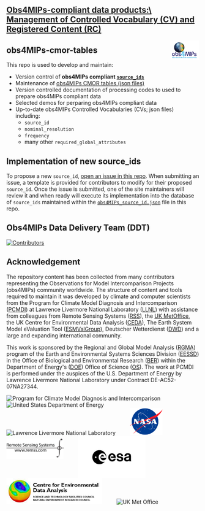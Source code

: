 ## [Obs4MIPs-compliant data products:\ Management of Controlled Vocabulary (CV) and Registered Content (RC)](https://github.com/PCMDI/obs4MIPs-cmor-tables/tree/master/inputs/README.md) ##


<img src="assets/imgs/obs4MIPsRLogo.png" width="15%" height="15%" align="right" />

## obs4MIPs-cmor-tables ##

This repo is used to develop and maintain:

- Version control of **obs4MIPs compliant [`source_ids`](https://github.com/PCMDI/obs4MIPs-cmor-tables/blob/master/obs4MIPs_source_id.json)** 
- Maintenance of [obs4MIPs CMOR tables (json files)](https://github.com/PCMDI/obs4MIPs-cmor-tables/tree/master/Tables)
- Version controlled documentation of processing codes to used to prepare obs4MIPs compliant data
- Selected demos for perparing obs4MIPs compliant data
- Up-to-date obs4MIPs Controlled Vocabularies (CVs; json files) including: 
    - `source_id`
    - `nominal_resolution`
    - `frequency`
    - many other `required_global_attributes` 

## Implementation of new source_ids 

To propose a new `source_id`, [open an issue in this repo](https://github.com/PCMDI/obs4MIPs-cmor-tables/issues/new/choose). When submitting an issue, a template is provided for contributors to modify for their proposed `source_id`. Once the issue is submitted, one of the site maintainers will review it and when ready will execute its implementation into the database of `source_ids` maintained within the [`obs4MIPs_source_id.json`](https://github.com/PCMDI/obs4MIPs-cmor-tables/blob/master/obs4MIPs_source_id.json) file in this repo.


## Obs4MIPs Data Delivery Team (DDT)

[![Contributors](https://contrib.rocks/image?repo=PCMDI/obs4MIPs-cmor-tables)](https://github.com/PCMDI/obs4MIPs-cmor-tables/graphs/contributors)

## Acknowledgement

The repository content has been collected from many contributors representing the Observations for Model Intercomparison Projects (obs4MIPs) community worldwide. The structure of content and tools required to maintain it was developed by climate and computer scientists from the Program for Climate Model Diagnosis and Intercomparison ([PCMDI](https://pcmdi.llnl.gov/)) at Lawrence Livermore National Laboratory ([LLNL](https://www.llnl.gov/)) with assistance from colleagues from Remote Sensing Systems ([RSS](https://www.remss.com/)), the [UK MetOffice](https://www.metoffice.gov.uk/), the UK Centre for Environmental Data Analysis ([CEDA](https://www.ceda.ac.uk/)), The Earth System Model eValuation Tool ([ESMValGroup](https://esmvaltool.org/)), Deutscher Wetterdienst ([DWD](https://www.dwd.de)) and a large and expanding international community.

This work is sponsored by the Regional and Global Model Analysis ([RGMA](https://climatemodeling.science.energy.gov/program/regional-global-model-analysis)) program of the Earth and Environmental Systems Sciences Division ([EESSD](https://science.osti.gov/ber/Research/eessd)) in the Office of Biological and Environmental Research ([BER](https://science.osti.gov/ber)) within the Department of Energy's ([DOE](https://www.energy.gov/)) Office of Science ([OS](https://science.osti.gov/)). The work at PCMDI is performed under the auspices of the U.S. Department of Energy by Lawrence Livermore National Laboratory under Contract DE-AC52-07NA27344.

<p>
    <img src="https://pcmdi.github.io/assets/PCMDI/100px-PCMDI-Logo-NoText-square-png8.png"
         width="80"
         style="margin-right: 30px"
         title="Program for Climate Model Diagnosis and Intercomparison"
         alt="Program for Climate Model Diagnosis and Intercomparison"
    >&nbsp;
    <img src="https://pcmdi.github.io/assets/DOE/480px-DOE_Seal_Color.png"
         width="65"
         style="margin-right: 30px"
         title="United States Department of Energy"
         alt="United States Department of Energy"
    >&nbsp;
    <img src="https://pcmdi.github.io/assets/LLNL/212px-LLNLiconPMS286-WHITEBACKGROUND.png"
         width="65"
         style="margin-right: 30px"
         title="Lawrence Livermore National Laboratory"
         alt="Lawrence Livermore National Laboratory"
    >&nbsp;
        <img src="https://github.com/PCMDI/assets/blob/main/NASA/577x480px-NASA_Logo.png"
         width="85"
         style="margin-right: 30px"
         title="NASA"
         alt="NASA"
    >&nbsp;
         <img src="https://github.com/PCMDI/assets/blob/main/RSS/308x107px-RSS_Logo_Blank_Background.png"
         width="150"
         style="margin-right: 30px"
         title="RSS"
         alt="RSS"
    >&nbsp;
         <img src="https://github.com/PCMDI/assets/blob/main/ESA/ESA_logo_2020_Black.png"
         width="175"
         style="vertical-align:middle;margin:0px
         title="ESA"
         alt="ESA"
    >&nbsp;
         <img src="https://github.com/PCMDI/assets/blob/main/CEDA/CEDA_logo.jpg"
         width="250"
         style="margin-right: 30px"
         title="CEDA"
         alt="CEDA"
    >&nbsp;
         <img src="https://pcmdi.github.io/assets/MetOffice/100px-Met_Office_LogoBLACK.png"
         width="65"
         style="margin-right: 30px"
         title="UK Met Office"
         alt="UK Met Office"
    >
</p>
